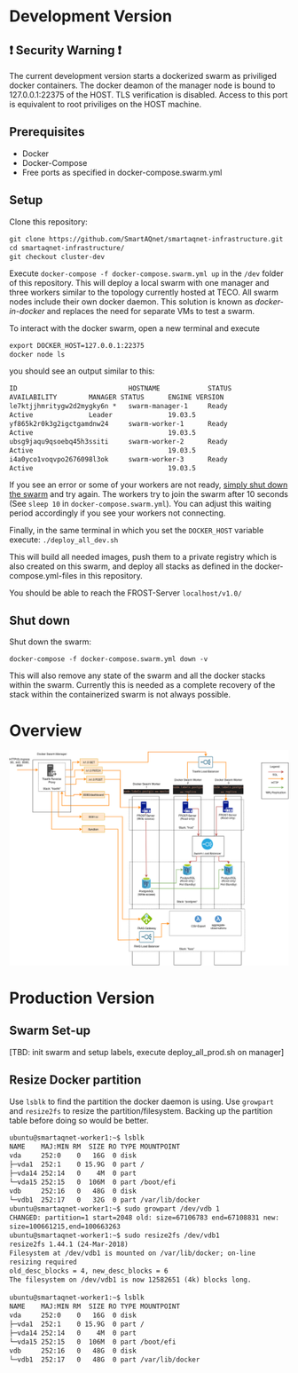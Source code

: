 # Development Version

## :exclamation: Security Warning :exclamation:
The current development version starts a dockerized swarm as priviliged docker containers.
The docker deamon of the manager node is bound to 127.0.0.1:22375 of the HOST. TLS verification is disabled.
Access to this port is equivalent to root priviliges on the HOST machine.

## Prerequisites
- Docker
- Docker-Compose
- Free ports as specified in docker-compose.swarm.yml

## Setup
Clone this repository:

```
git clone https://github.com/SmartAQnet/smartaqnet-infrastructure.git
cd smartaqnet-infrastructure/
git checkout cluster-dev
```

Execute `docker-compose -f docker-compose.swarm.yml up` in the `/dev` folder of this repository. This will deploy a local swarm with one manager and three workers similar to the topology currently hosted at TECO. All swarm nodes include their own docker daemon. This solution is known as *docker-in-docker* and replaces the need for separate VMs to test a swarm.

To interact with the docker swarm, open a new terminal and execute
```
export DOCKER_HOST=127.0.0.1:22375
docker node ls
```

you should see an output similar to this:

```
ID                            HOSTNAME            STATUS              AVAILABILITY        MANAGER STATUS      ENGINE VERSION
le7ktjjhmritygw2d2mygky6n *   swarm-manager-1     Ready               Active              Leader              19.03.5
yf865k2r0k3g2igctgamdnw24     swarm-worker-1      Ready               Active                                  19.03.5
ubsg9jaqu9qsoebq45h3ssiti     swarm-worker-2      Ready               Active                                  19.03.5
i4a0yco1voqvpo2676098l3ok     swarm-worker-3      Ready               Active                                  19.03.5
```

If you see an error or some of your workers are not ready, [simply shut down the swarm](#Shut-down) and try again. The workers try to join the swarm after 10 seconds (See `sleep 10` in `docker-compose.swarm.yml`). You can adjust this waiting period accordingly if you see your workers not connecting.

Finally, in the same terminal in which you set the `DOCKER_HOST` variable execute: `./deploy_all_dev.sh`

This will build all needed images, push them to a private registry which is also created on this swarm, and deploy all stacks as defined in the docker-compose.yml-files in this repository.

You should be able to reach the FROST-Server `localhost/v1.0/`

## Shut down

Shut down the swarm:
```
docker-compose -f docker-compose.swarm.yml down -v
```

This will also remove any state of the swarm and all the docker stacks within the swarm. Currently this is needed as a complete recovery of the stack within the containerized swarm is not always possible.

# Overview
![Overview](overview.png)

# Production Version

## Swarm Set-up
[TBD: init swarm and setup labels, execute deploy_all_prod.sh on manager]



## Resize Docker partition
Use `lsblk` to find the partition the docker daemon is using. Use `growpart` and `resize2fs` to resize the partition/filesystem. Backing up the partition table before doing so would be better.

```
ubuntu@smartaqnet-worker1:~$ lsblk
NAME    MAJ:MIN RM  SIZE RO TYPE MOUNTPOINT
vda     252:0    0   16G  0 disk 
├─vda1  252:1    0 15.9G  0 part /
├─vda14 252:14   0    4M  0 part 
└─vda15 252:15   0  106M  0 part /boot/efi
vdb     252:16   0   48G  0 disk 
└─vdb1  252:17   0   32G  0 part /var/lib/docker
ubuntu@smartaqnet-worker1:~$ sudo growpart /dev/vdb 1
CHANGED: partition=1 start=2048 old: size=67106783 end=67108831 new: size=100661215,end=100663263
ubuntu@smartaqnet-worker1:~$ sudo resize2fs /dev/vdb1
resize2fs 1.44.1 (24-Mar-2018)
Filesystem at /dev/vdb1 is mounted on /var/lib/docker; on-line resizing required
old_desc_blocks = 4, new_desc_blocks = 6
The filesystem on /dev/vdb1 is now 12582651 (4k) blocks long.

ubuntu@smartaqnet-worker1:~$ lsblk
NAME    MAJ:MIN RM  SIZE RO TYPE MOUNTPOINT
vda     252:0    0   16G  0 disk 
├─vda1  252:1    0 15.9G  0 part /
├─vda14 252:14   0    4M  0 part 
└─vda15 252:15   0  106M  0 part /boot/efi
vdb     252:16   0   48G  0 disk 
└─vdb1  252:17   0   48G  0 part /var/lib/docker
```